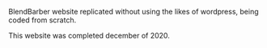 BlendBarber website replicated without using the likes of wordpress, being coded from scratch. 

This website was completed december of 2020.
